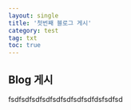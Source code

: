```yaml
---
layout: single
title: '첫번째 블로그 게시'
category: test
tag: txt
toc: true
---
```



## Blog 게시
fsdfsdfsdfsdfsdfsdfsdfsdfdsfsdfsd